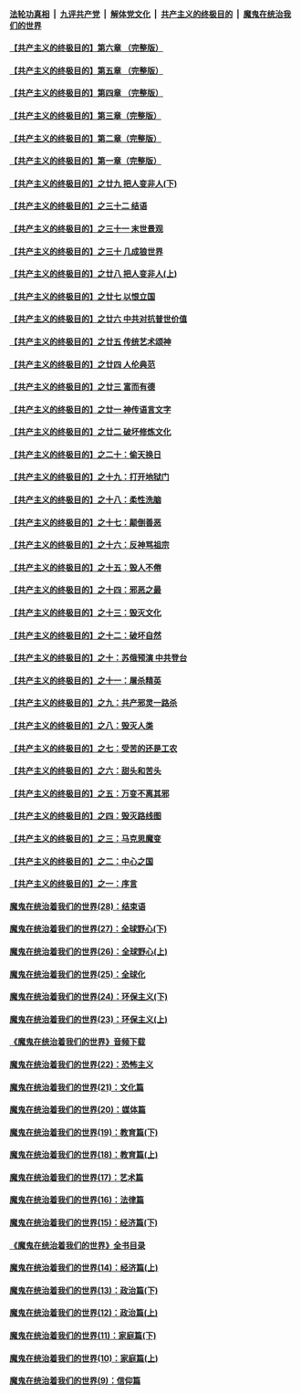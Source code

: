 ####  [法轮功真相](../../../../basic/blob/master/README.md?t=08250452) &nbsp;|&nbsp; [九评共产党](../../../../9ping.md/blob/master/README.md?t=08250452) &nbsp;|&nbsp; [解体党文化](../../../../jtdwh.md/blob/master/README.md?t=08250452)  &nbsp;|&nbsp; [共产主义的终极目的](../../../../gczydzjmd.md/blob/master/README.md?t=08250452) &nbsp;|&nbsp; [魔鬼在统治我们的世界](../../../../mgztzwmdsj.md/blob/master/README.md?t=08250452) 

#### [【共产主义的终极目的】第六章 （完整版）](../pages/nsc422/n11428913.md?t=08250452) 

#### [【共产主义的终极目的】第五章 （完整版）](../pages/nsc422/n11428912.md?t=08250452) 

#### [【共产主义的终极目的】第四章 （完整版）](../pages/nsc422/n11428907.md?t=08250452) 

#### [【共产主义的终极目的】第三章（完整版）](../pages/nsc422/n11428848.md?t=08250452) 

#### [【共产主义的终极目的】第二章（完整版）](../pages/nsc422/n11428831.md?t=08250452) 

#### [【共产主义的终极目的】第一章（完整版）](../pages/nsc422/n11417651.md?t=08250452) 

#### [【共产主义的终极目的】之廿九 把人变非人(下)](../pages/nsc422/n11344140.md?t=08250452) 

#### [【共产主义的终极目的】之三十二 结语](../pages/nsc422/n11360535.md?t=08250452) 

#### [【共产主义的终极目的】之三十一 末世景观](../pages/nsc422/n11351129.md?t=08250452) 

#### [【共产主义的终极目的】之三十 几成狼世界](../pages/nsc422/n11348280.md?t=08250452) 

#### [【共产主义的终极目的】之廿八 把人变非人(上)](../pages/nsc422/n11340492.md?t=08250452) 

#### [【共产主义的终极目的】之廿七 以恨立国](../pages/nsc422/n11336944.md?t=08250452) 

#### [【共产主义的终极目的】之廿六 中共对抗普世价值](../pages/nsc422/n11324785.md?t=08250452) 

#### [【共产主义的终极目的】之廿五 传统艺术颂神](../pages/nsc422/n11296396.md?t=08250452) 

#### [【共产主义的终极目的】之廿四 人伦典范](../pages/nsc422/n11296397.md?t=08250452) 

#### [【共产主义的终极目的】之廿三 富而有德](../pages/nsc422/n11283598.md?t=08250452) 

#### [【共产主义的终极目的】之廿一 神传语言文字](../pages/nsc422/n11263265.md?t=08250452) 

#### [【共产主义的终极目的】之廿二 破坏修炼文化](../pages/nsc422/n11245728.md?t=08250452) 

#### [【共产主义的终极目的】之二十：偷天换日](../pages/nsc422/n11238846.md?t=08250452) 

#### [【共产主义的终极目的】之十九：打开地狱门](../pages/nsc422/n11206376.md?t=08250452) 

#### [【共产主义的终极目的】之十八：柔性洗脑](../pages/nsc422/n11199994.md?t=08250452) 

#### [【共产主义的终极目的】之十七：颠倒善恶](../pages/nsc422/n11179782.md?t=08250452) 

#### [【共产主义的终极目的】之十六：反神骂祖宗](../pages/nsc422/n11166798.md?t=08250452) 

#### [【共产主义的终极目的】之十五：毁人不倦](../pages/nsc422/n11166792.md?t=08250452) 

#### [【共产主义的终极目的】之十四：邪恶之最](../pages/nsc422/n11150249.md?t=08250452) 

#### [【共产主义的终极目的】之十三：毁灭文化](../pages/nsc422/n11135227.md?t=08250452) 

#### [【共产主义的终极目的】之十二：破坏自然](../pages/nsc422/n11135214.md?t=08250452) 

#### [【共产主义的终极目的】之十：苏俄预演 中共登台](../pages/nsc422/n11118424.md?t=08250452) 

#### [【共产主义的终极目的】之十一：屠杀精英](../pages/nsc422/n11118442.md?t=08250452) 

#### [【共产主义的终极目的】之九：共产邪灵一路杀](../pages/nsc422/n11114139.md?t=08250452) 

#### [【共产主义的终极目的】之八：毁灭人类](../pages/nsc422/n11108503.md?t=08250452) 

#### [【共产主义的终极目的】之七：受苦的还是工农](../pages/nsc422/n11101809.md?t=08250452) 

#### [【共产主义的终极目的】之六：甜头和苦头](../pages/nsc422/n11096971.md?t=08250452) 

#### [【共产主义的终极目的】之五：万变不离其邪](../pages/nsc422/n11091285.md?t=08250452) 

#### [【共产主义的终极目的】之四：毁灭路线图](../pages/nsc422/n11086284.md?t=08250452) 

#### [【共产主义的终极目的】之三：马克思魔变](../pages/nsc422/n11061941.md?t=08250452) 

#### [【共产主义的终极目的】之二：中心之国](../pages/nsc422/n11047728.md?t=08250452) 

#### [【共产主义的终极目的】之一：序言](../pages/nsc422/n11086077.md?t=08250452) 

#### [魔鬼在统治着我们的世界(28)：结束语](../pages/nsc422/n10936246.md?t=08250452) 

#### [魔鬼在统治着我们的世界(27)：全球野心(下)](../pages/nsc422/n10928319.md?t=08250452) 

#### [魔鬼在统治着我们的世界(26)：全球野心(上)](../pages/nsc422/n10900318.md?t=08250452) 

#### [魔鬼在统治着我们的世界(25)：全球化](../pages/nsc422/n10788205.md?t=08250452) 

#### [魔鬼在统治着我们的世界(24)：环保主义(下)](../pages/nsc422/n10695307.md?t=08250452) 

#### [魔鬼在统治着我们的世界(23)：环保主义(上)](../pages/nsc422/n10688613.md?t=08250452) 

#### [《魔鬼在统治着我们的世界》音频下载](../pages/nsc422/n10635553.md?t=08250452) 

#### [魔鬼在统治着我们的世界(22)：恐怖主义](../pages/nsc422/n10614727.md?t=08250452) 

#### [魔鬼在统治着我们的世界(21)：文化篇](../pages/nsc422/n10597706.md?t=08250452) 

#### [魔鬼在统治着我们的世界(20)：媒体篇](../pages/nsc422/n10586579.md?t=08250452) 

#### [魔鬼在统治着我们的世界(19)：教育篇(下)](../pages/nsc422/n10564808.md?t=08250452) 

#### [魔鬼在统治着我们的世界(18)：教育篇(上)](../pages/nsc422/n10526970.md?t=08250452) 

#### [魔鬼在统治着我们的世界(17)：艺术篇](../pages/nsc422/n10499093.md?t=08250452) 

#### [魔鬼在统治着我们的世界(16)：法律篇](../pages/nsc422/n10485969.md?t=08250452) 

#### [魔鬼在统治着我们的世界(15)：经济篇(下)](../pages/nsc422/n10469975.md?t=08250452) 

#### [《魔鬼在统治着我们的世界》全书目录](../pages/nsc422/n10464261.md?t=08250452) 

#### [魔鬼在统治着我们的世界(14)：经济篇(上)](../pages/nsc422/n10457370.md?t=08250452) 

#### [魔鬼在统治着我们的世界(13)：政治篇(下)](../pages/nsc422/n10448270.md?t=08250452) 

#### [魔鬼在统治着我们的世界(12)：政治篇(上)](../pages/nsc422/n10444576.md?t=08250452) 

#### [魔鬼在统治着我们的世界(11)：家庭篇(下)](../pages/nsc422/n10440961.md?t=08250452) 

#### [魔鬼在统治着我们的世界(10)：家庭篇(上)](../pages/nsc422/n10435448.md?t=08250452) 

#### [魔鬼在统治着我们的世界(9)：信仰篇](../pages/nsc422/n10432159.md?t=08250452) 

